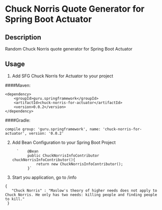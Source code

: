 # Chuck Norris Quote Generator for Spring Boot Actuator

## Description
Random Chuck Norris quote generator for Spring Boot Actuator 

## Usage
1. Add SFG Chuck Norris for Actuator to your project

####Maven:

```
<dependency>
    <groupId>guru.springframework</groupId>
    <artifactId>chuck-norris-for-actuator</artifactId>
    <version>0.0.2</version>
</dependency>
```
         
####Gradle:
```
compile group: 'guru.springframework', name: 'chuck-norris-for-actuator', version: '0.0.2'
```
         
2. Add Bean Configuration to your Spring Boot Project
         
         `    @Bean
              public ChuckNorrisInfoContributor chuckNorrisInfoContributor(){
                  return new ChuckNorrisInfoContributor();
              }`
              
3. Start you application, go to /info

```
{
   "Chuck Norris" : "Maslow's theory of higher needs does not apply to Chuck Norris. He only has two needs: killing people and finding people to kill."
 }
 ```